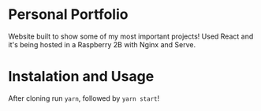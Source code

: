 # Personal Portfolio
Website built to show some of my most important projects! Used React and it's being hosted in a Raspberry 2B with Nginx and Serve.

# Instalation and Usage
After cloning run `yarn`, followed by `yarn start`! 
